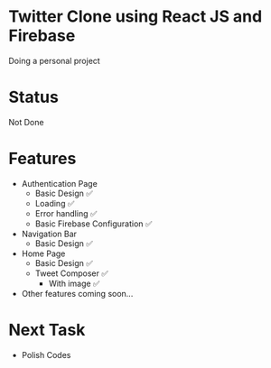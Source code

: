 
# Twitter Clone using React JS and Firebase

Doing a personal project



# Status
Not Done

###

# Features

<ul>
  <li>
    Authentication Page 
      <ul>
        <li>
          Basic Design ✅
        </li>
        <li>
            Loading ✅
        </li>
        <li>
            Error handling ✅
        </li>
        <li>
            Basic Firebase Configuration ✅
        </li>
      </ul>
  </li>
  <li>
    Navigation Bar
      <ul>
        <li>
            Basic Design ✅
        </li>
      </ul>
  </li>
  <li>
    Home Page
      <ul>
        <li>
            Basic Design ✅
        </li>
        <li>
            Tweet Composer ✅
            <ul>
              <li>With image ✅</li>
            </ul>
        </li>
      </ul>
  </li>
  <li>Other features coming soon...</li>
</ul>



# Next Task
<ul>
  <li>Polish Codes</li>
</ul>
